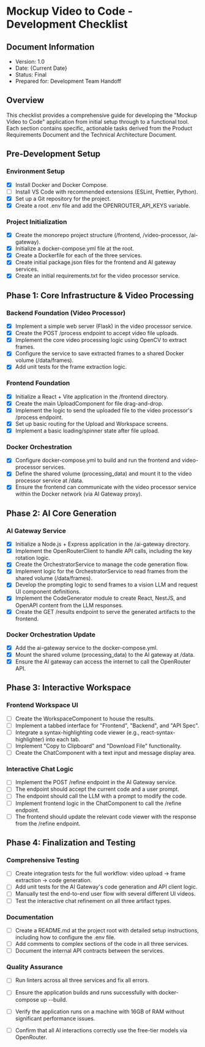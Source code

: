 # Mockup Video to Code - Development Checklist

## Document Information

- Version: 1.0
- Date: {Current Date}
- Status: Final
- Prepared for: Development Team Handoff

## Overview

This checklist provides a comprehensive guide for developing the "Mockup Video to Code" application from initial setup through to a functional tool. Each section contains specific, actionable tasks derived from the Product Requirements Document and the Technical Architecture Document.

## Pre-Development Setup

### Environment Setup

- [x] Install Docker and Docker Compose.
- [ ] Install VS Code with recommended extensions (ESLint, Prettier, Python).
- [x] Set up a Git repository for the project.
- [x] Create a root .env file and add the OPENROUTER_API_KEYS variable.

### Project Initialization

- [x] Create the monorepo project structure (/frontend, /video-processor, /ai-gateway).
- [x] Initialize a docker-compose.yml file at the root.
- [x] Create a Dockerfile for each of the three services.
- [x] Create initial package.json files for the frontend and AI gateway services.
- [x] Create an initial requirements.txt for the video processor service.

## Phase 1: Core Infrastructure & Video Processing

### Backend Foundation (Video Processor)

- [x] Implement a simple web server (Flask) in the video processor service.
- [x] Create the POST /process endpoint to accept video file uploads.
- [x] Implement the core video processing logic using OpenCV to extract frames.
- [x] Configure the service to save extracted frames to a shared Docker volume (/data/frames).
- [x] Add unit tests for the frame extraction logic.

### Frontend Foundation

- [x] Initialize a React + Vite application in the /frontend directory.
- [x] Create the main UploadComponent for file drag-and-drop.
- [x] Implement the logic to send the uploaded file to the video processor's /process endpoint.
- [x] Set up basic routing for the Upload and Workspace screens.
- [x] Implement a basic loading/spinner state after file upload.

### Docker Orchestration

- [x] Configure docker-compose.yml to build and run the frontend and video-processor services.
- [x] Define the shared volume (processing_data) and mount it to the video processor service at /data.
- [x] Ensure the frontend can communicate with the video processor service within the Docker network (via AI Gateway proxy).

## Phase 2: AI Core Generation

### AI Gateway Service

- [x] Initialize a Node.js + Express application in the /ai-gateway directory.
- [x] Implement the OpenRouterClient to handle API calls, including the key rotation logic.
- [x] Create the OrchestratorService to manage the code generation flow.
- [x] Implement logic for the OrchestratorService to read frames from the shared volume (/data/frames).
- [x] Develop the prompting logic to send frames to a vision LLM and request UI component definitions.
- [x] Implement the CodeGenerator module to create React, NestJS, and OpenAPI content from the LLM responses.
- [x] Create the GET /results endpoint to serve the generated artifacts to the frontend.

### Docker Orchestration Update

- [x] Add the ai-gateway service to the docker-compose.yml.
- [x] Mount the shared volume (processing_data) to the AI gateway at /data.
- [x] Ensure the AI gateway can access the internet to call the OpenRouter API.

## Phase 3: Interactive Workspace

### Frontend Workspace UI

- [ ] Create the WorkspaceComponent to house the results.
- [ ] Implement a tabbed interface for "Frontend", "Backend", and "API Spec".
- [ ] Integrate a syntax-highlighting code viewer (e.g., react-syntax-highlighter) into each tab.
- [ ] Implement "Copy to Clipboard" and "Download File" functionality.
- [ ] Create the ChatComponent with a text input and message display area.

### Interactive Chat Logic

- [ ] Implement the POST /refine endpoint in the AI Gateway service.
- [ ] The endpoint should accept the current code and a user prompt.
- [ ] The endpoint should call the LLM with a prompt to modify the code.
- [ ] Implement frontend logic in the ChatComponent to call the /refine endpoint.
- [ ] The frontend should update the relevant code viewer with the response from the /refine endpoint.

## Phase 4: Finalization and Testing

### Comprehensive Testing

- [ ] Create integration tests for the full workflow: video upload -> frame extraction -> code generation.
- [ ] Add unit tests for the AI Gateway's code generation and API client logic.
- [ ] Manually test the end-to-end user flow with several different UI videos.
- [ ] Test the interactive chat refinement on all three artifact types.

### Documentation

- [ ] Create a README.md at the project root with detailed setup instructions, including how to configure the .env file.
- [ ] Add comments to complex sections of the code in all three services.
- [ ] Document the internal API contracts between the services.

### Quality Assurance

- [ ] Run linters across all three services and fix all errors.
- [ ] Ensure the application builds and runs successfully with docker-compose up --build.
- [ ] Verify the application runs on a machine with 16GB of RAM without significant performance issues.
- [ ] Confirm that all AI interactions correctly use the free-tier models via OpenRouter.

